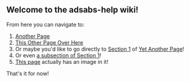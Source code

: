 ## Welcome to the adsabs-help wiki!

From here you can navigate to:

1. [Another Page](Another_Page)
1. [This Other Page Over Here](wiki/This-other-page-over-here)
1. Or maybe you'd like to go directly to [Section 1](wiki/Yet-Another-Page#this-is-section-1) of [Yet Another Page](wiki/Yet-Another-Page)!
1. Or even [a subsection of Section 1](wiki/Yet-Another-Page#this-is-a-sub-section-of-section-1)!
1. [This page](wiki/Image-page) actually has an image in it!

That's it for now!
